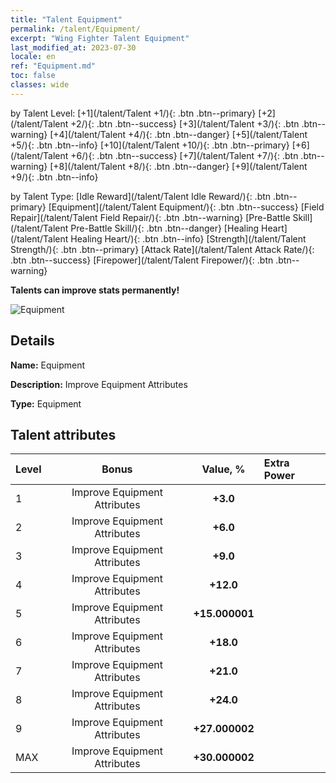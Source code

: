 ```yaml
---
title: "Talent Equipment"
permalink: /talent/Equipment/
excerpt: "Wing Fighter Talent Equipment"
last_modified_at: 2023-07-30
locale: en
ref: "Equipment.md"
toc: false
classes: wide
---
```




  by Talent Level:  [+1](/talent/Talent +1/){: .btn .btn--primary}   [+2](/talent/Talent +2/){: .btn .btn--success}   [+3](/talent/Talent +3/){: .btn .btn--warning}   [+4](/talent/Talent +4/){: .btn .btn--danger}   [+5](/talent/Talent +5/){: .btn .btn--info}   [+10](/talent/Talent +10/){: .btn .btn--primary}   [+6](/talent/Talent +6/){: .btn .btn--success}   [+7](/talent/Talent +7/){: .btn .btn--warning}   [+8](/talent/Talent +8/){: .btn .btn--danger}   [+9](/talent/Talent +9/){: .btn .btn--info} 

  by Talent Type:  [Idle Reward](/talent/Talent Idle Reward/){: .btn .btn--primary}   [Equipment](/talent/Talent Equipment/){: .btn .btn--success}   [Field Repair](/talent/Talent Field Repair/){: .btn .btn--warning}   [Pre-Battle Skill](/talent/Talent Pre-Battle Skill/){: .btn .btn--danger}   [Healing Heart](/talent/Talent Healing Heart/){: .btn .btn--info}   [Strength](/talent/Talent Strength/){: .btn .btn--primary}   [Attack Rate](/talent/Talent Attack Rate/){: .btn .btn--success}   [Firepower](/talent/Talent Firepower/){: .btn .btn--warning} 

  **Talents can improve stats permanently!**

 ![Equipment](/images/talent/Talent_8.png)

## Details

 **Name:** Equipment 

 **Description:** Improve Equipment Attributes 

 **Type:** Equipment 

## Talent attributes

  |  Level |     Bonus     |   Value, %   | Extra Power |
  |:-------|:-------------:|:---------:|:---------|
  | 1  | Improve Equipment Attributes  | **+3.0**  |  |
  | 2  | Improve Equipment Attributes  | **+6.0**  |  |
  | 3  | Improve Equipment Attributes  | **+9.0**  |  |
  | 4  | Improve Equipment Attributes  | **+12.0**  |  |
  | 5  | Improve Equipment Attributes  | **+15.000001**  |  |
  | 6  | Improve Equipment Attributes  | **+18.0**  |  |
  | 7  | Improve Equipment Attributes  | **+21.0**  |  |
  | 8  | Improve Equipment Attributes  | **+24.0**  |  |
  | 9  | Improve Equipment Attributes  | **+27.000002**  |  |
  | MAX  | Improve Equipment Attributes  | **+30.000002**  |  |

